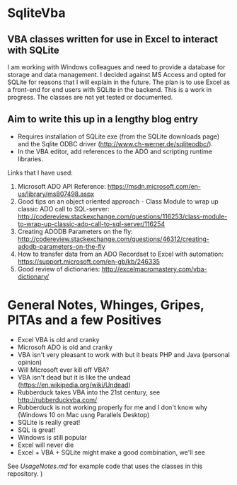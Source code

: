 # SqliteVba

## VBA classes written for use in Excel to interact with SQLite

I am working with Windows colleagues and need to provide a database for storage and data management. 
I decided against MS Access and opted for SQLite for reasons that I will explain in the future.
The plan is to use Excel as a front-end for end users with SQLite in the backend.
This is a work in progress. The classes are not yet tested or documented.


## Aim to write this up in a lengthy blog entry

* Requires installation of SQLite exe (from the SQLite downloads page) and the Sqlite ODBC driver (http://www.ch-werner.de/sqliteodbc/).
* In the VBA editor, add references to the ADO and scripting runtime libraries.

Links that I have used:

1. Microsoft ADO API Reference: https://msdn.microsoft.com/en-us/library/ms807498.aspx
3. Good tips on an object oriented approach - Class Module to wrap up classic ADO call to SQL-server: http://codereview.stackexchange.com/questions/116253/class-module-to-wrap-up-classic-ado-call-to-sql-server/116254
4. Creating ADODB Parameters on the fly: http://codereview.stackexchange.com/questions/46312/creating-adodb-parameters-on-the-fly
5. How to transfer data from an ADO Recordset to Excel with automation: https://support.microsoft.com/en-gb/kb/246335
6. Good review of dictionaries: http://excelmacromastery.com/vba-dictionary/

# General Notes, Whinges, Gripes, PITAs and a few Positives

* Excel VBA is old and cranky
* Microsoft ADO is old and cranky
* VBA isn't very pleasant to work with but it beats PHP and Java (personal opinion)
* Will Microsoft ever kill off VBA?
* VBA isn't dead but it is like the undead (https://en.wikipedia.org/wiki/Undead)
* Rubberduck takes VBA into the 21st century, see http://rubberduckvba.com/
* Rubberduck is not working properly for me and I don't know why (Windows 10 on Mac usng Parallels Desktop)
* SQLite is really great!
* SQL is great!
* Windows is still popular
* Excel will never die
* Excel + VBA + SQLite might make a good combination, we'll see

See *UsageNotes.md* for example code that uses the classes in this repository.
)
